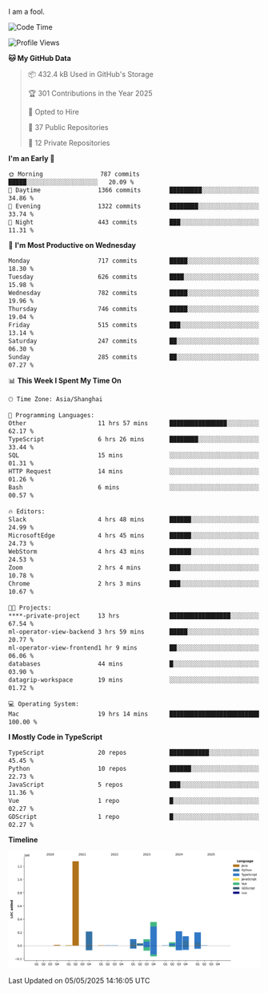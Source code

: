 I am a fool.

<!--START_SECTION:waka-->
![Code Time](http://img.shields.io/badge/Code%20Time-2%2C965%20hrs%2024%20mins-blue)

![Profile Views](http://img.shields.io/badge/Profile%20Views-2-blue)

**🐱 My GitHub Data** 

> 📦 432.4 kB Used in GitHub's Storage 
 > 
> 🏆 301 Contributions in the Year 2025
 > 
> 💼 Opted to Hire
 > 
> 📜 37 Public Repositories 
 > 
> 🔑 12 Private Repositories 
 > 
**I'm an Early 🐤** 

```text
🌞 Morning                787 commits         █████░░░░░░░░░░░░░░░░░░░░   20.09 % 
🌆 Daytime                1366 commits        █████████░░░░░░░░░░░░░░░░   34.86 % 
🌃 Evening                1322 commits        ████████░░░░░░░░░░░░░░░░░   33.74 % 
🌙 Night                  443 commits         ███░░░░░░░░░░░░░░░░░░░░░░   11.31 % 
```
📅 **I'm Most Productive on Wednesday** 

```text
Monday                   717 commits         █████░░░░░░░░░░░░░░░░░░░░   18.30 % 
Tuesday                  626 commits         ████░░░░░░░░░░░░░░░░░░░░░   15.98 % 
Wednesday                782 commits         █████░░░░░░░░░░░░░░░░░░░░   19.96 % 
Thursday                 746 commits         █████░░░░░░░░░░░░░░░░░░░░   19.04 % 
Friday                   515 commits         ███░░░░░░░░░░░░░░░░░░░░░░   13.14 % 
Saturday                 247 commits         ██░░░░░░░░░░░░░░░░░░░░░░░   06.30 % 
Sunday                   285 commits         ██░░░░░░░░░░░░░░░░░░░░░░░   07.27 % 
```


📊 **This Week I Spent My Time On** 

```text
🕑︎ Time Zone: Asia/Shanghai

💬 Programming Languages: 
Other                    11 hrs 57 mins      ████████████████░░░░░░░░░   62.17 % 
TypeScript               6 hrs 26 mins       ████████░░░░░░░░░░░░░░░░░   33.44 % 
SQL                      15 mins             ░░░░░░░░░░░░░░░░░░░░░░░░░   01.31 % 
HTTP Request             14 mins             ░░░░░░░░░░░░░░░░░░░░░░░░░   01.26 % 
Bash                     6 mins              ░░░░░░░░░░░░░░░░░░░░░░░░░   00.57 % 

🔥 Editors: 
Slack                    4 hrs 48 mins       ██████░░░░░░░░░░░░░░░░░░░   24.99 % 
MicrosoftEdge            4 hrs 45 mins       ██████░░░░░░░░░░░░░░░░░░░   24.73 % 
WebStorm                 4 hrs 43 mins       ██████░░░░░░░░░░░░░░░░░░░   24.53 % 
Zoom                     2 hrs 4 mins        ███░░░░░░░░░░░░░░░░░░░░░░   10.78 % 
Chrome                   2 hrs 3 mins        ███░░░░░░░░░░░░░░░░░░░░░░   10.67 % 

🐱‍💻 Projects: 
****-private-project     13 hrs              █████████████████░░░░░░░░   67.54 % 
ml-operator-view-backend 3 hrs 59 mins       █████░░░░░░░░░░░░░░░░░░░░   20.77 % 
ml-operator-view-frontend1 hr 9 mins         ██░░░░░░░░░░░░░░░░░░░░░░░   06.06 % 
databases                44 mins             █░░░░░░░░░░░░░░░░░░░░░░░░   03.90 % 
datagrip-workspace       19 mins             ░░░░░░░░░░░░░░░░░░░░░░░░░   01.72 % 

💻 Operating System: 
Mac                      19 hrs 14 mins      █████████████████████████   100.00 % 
```

**I Mostly Code in TypeScript** 

```text
TypeScript               20 repos            ███████████░░░░░░░░░░░░░░   45.45 % 
Python                   10 repos            ██████░░░░░░░░░░░░░░░░░░░   22.73 % 
JavaScript               5 repos             ███░░░░░░░░░░░░░░░░░░░░░░   11.36 % 
Vue                      1 repo              █░░░░░░░░░░░░░░░░░░░░░░░░   02.27 % 
GDScript                 1 repo              █░░░░░░░░░░░░░░░░░░░░░░░░   02.27 % 
```



**Timeline**

![Lines of Code chart](https://raw.githubusercontent.com/VeejaLiu/VeejaLiu/master/assets/bar_graph.png)


 Last Updated on 05/05/2025 14:16:05 UTC
<!--END_SECTION:waka-->

